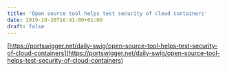 ```yaml
---
title: 'Open source tool helps test security of cloud containers'
date: 2019-10-30T16:41:00+01:00
draft: false
---
```


[https://portswigger.net/daily-swig/open-source-tool-helps-test-security-of-cloud-containers](https://portswigger.net/daily-swig/open-source-tool-helps-test-security-of-cloud-containers)